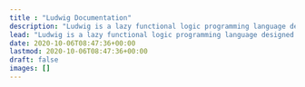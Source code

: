 ```yaml
---
title : "Ludwig Documentation"
description: "Ludwig is a lazy functional logic programming language designed to compose and play music."
lead: "Ludwig is a lazy functional logic programming language designed to compose and play music. It lets you write programs for each hand (on a piano) individually and compose them with logical choice"
date: 2020-10-06T08:47:36+00:00
lastmod: 2020-10-06T08:47:36+00:00
draft: false
images: []
---
```

